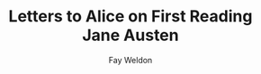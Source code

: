 ---
title: Letters to Alice on First Reading Jane Austen 
author: Fay Weldon
readingDate: 2016-10-12
layout: book
---